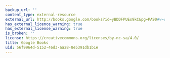 ```yaml
---
backup_url: ''
content_type: external-resource
external_url: http://books.google.com/books?id=yBDDFPUEs9kC&pg=PA90#v=onepage
has_external_licence_warning: true
has_external_license_warning: true
is_broken: ''
license: https://creativecommons.org/licenses/by-nc-sa/4.0/
title: Google Books
uid: 56f9964d-5152-46d3-aa28-8e5391db1b1e
---
```

